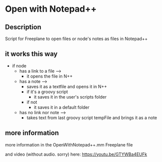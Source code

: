 # Open with Notepad++

## Description

Script for Freeplane to open files or node's notes as files in Notepad++

## it works this way

* if node
  * has a link to a file -->
    * it opens the file in N++
  * has a note -->
    * saves it as a textfile and opens it in N++
    * if it's a groovy script
      * it saves it in the user's scripts folder
    * if not
      * it saves it in a default folder
  * has no link nor note -->
    * takes text from last groovy script tempFile and brings it as a note

## more information

more information in the OpenWithNotepad++.mm Freeplane file

and video (without audio. sorry) here: https://youtu.be/GTYWBa4EUFk